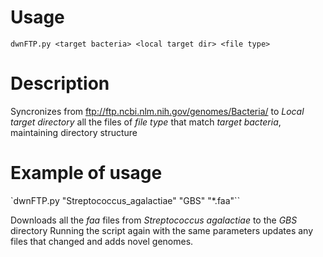 
# Usage 

`dwnFTP.py <target bacteria> <local target dir> <file type>`

# Description 

Syncronizes from ftp://ftp.ncbi.nlm.nih.gov/genomes/Bacteria/ to *Local target directory* all the files of *file type* that match *target bacteria*, maintaining directory structure

# Example of usage

`dwnFTP.py "Streptococcus_agalactiae" "GBS" "*.faa"``

Downloads all the *faa* files from *Streptococcus agalactiae* to the *GBS* directory
Running the script again with the same parameters updates any files that changed and adds novel genomes. 
